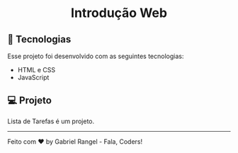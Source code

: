 <h1 align="center"> Introdução Web </h1>

## 🚀 Tecnologias

Esse projeto foi desenvolvido com as seguintes tecnologias:

- HTML e CSS
- JavaScript

## 💻 Projeto

Lista de Tarefas é um projeto.

---

Feito com ♥ by Gabriel Rangel - Fala, Coders! 